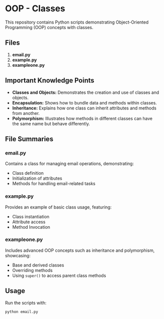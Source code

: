 # OOP - Classes

This repository contains Python scripts demonstrating Object-Oriented Programming (OOP) concepts with classes.

## Files

1. **email.py**
2. **example.py**
3. **exampleone.py**

## Important Knowledge Points

- **Classes and Objects:** Demonstrates the creation and use of classes and objects.
- **Encapsulation:** Shows how to bundle data and methods within classes.
- **Inheritance:** Explains how one class can inherit attributes and methods from another.
- **Polymorphism:** Illustrates how methods in different classes can have the same name but behave differently.

## File Summaries

### email.py

Contains a class for managing email operations, demonstrating:
- Class definition
- Initialization of attributes
- Methods for handling email-related tasks

### example.py

Provides an example of basic class usage, featuring:
- Class instantiation
- Attribute access
- Method Invocation

### exampleone.py

Includes advanced OOP concepts such as inheritance and polymorphism, showcasing:
- Base and derived classes
- Overriding methods
- Using `super()` to access parent class methods

## Usage

Run the scripts with:

```bash
python email.py
